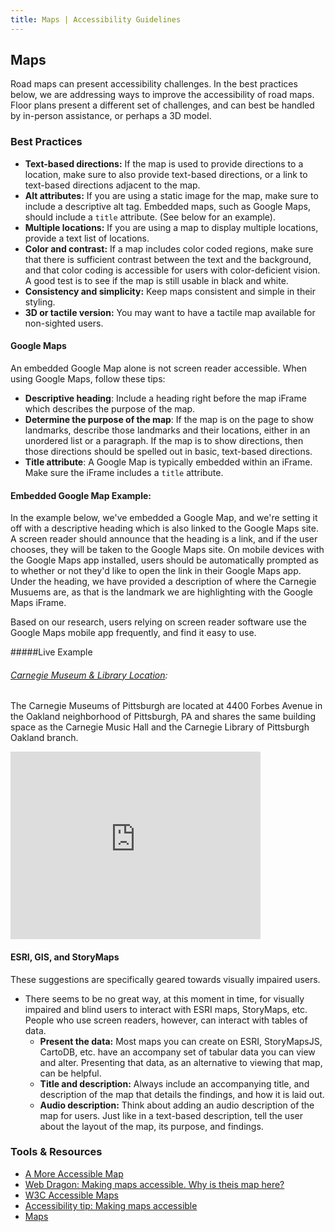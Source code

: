 ```yaml
---
title: Maps | Accessibility Guidelines
---
```

## Maps

Road maps can present accessibility challenges. In the best practices below, we are addressing ways to improve the accessibility of road maps. Floor plans present a different set of challenges, and can best be handled by in-person assistance, or perhaps a 3D model.

### Best Practices

* **Text-based directions:** If the map is used to provide directions to a location, make sure to also provide text-based directions, or a link to text-based directions adjacent to the map.
* **Alt attributes:** If you are using a static image for the map, make sure to include a descriptive alt tag. Embedded maps, such as Google Maps, should include a `title` attribute. (See below for an example).
* **Multiple locations:** If you are using a map to display multiple locations, provide a text list of locations.
* **Color and contrast:** If a map includes color coded regions, make sure that there is sufficient contrast between the text and the background, and that color coding is accessible for users with color-deficient vision. A good test is to see if the map is still usable in black and white.
* **Consistency and simplicity:** Keep maps consistent and simple in their styling.
* **3D or tactile version:** You may want to have a tactile map available for non-sighted users.

#### Google Maps
An embedded Google Map alone is not screen reader accessible. When using Google Maps, follow these tips:

* **Descriptive heading**: Include a heading right before the map iFrame which describes the purpose of the map.
* **Determine the purpose of the map**: If the map is on the page to show landmarks, describe those landmarks and their locations, either in an unordered list or a paragraph. If the map is to show directions, then those directions should be spelled out in basic, text-based directions.
* **Title attribute**: A Google Map is typically embedded within an iFrame. Make sure the iFrame includes a <code>title</code> attribute.

#### Embedded Google Map Example:
In the example below, we've embedded a Google Map, and we're setting it off with a descriptive heading which is also linked to the Google Maps site. A screen reader should announce that the heading is a link, and if the user chooses, they will be taken to the Google Maps site. On mobile devices with the Google Maps app installed, users should be automatically prompted as to whether or not they'd like to open the link in their Google Maps app. Under the heading, we have provided a description of where the Carnegie Musuems are, as that is the landmark we are highlighting with the Google Maps iFrame.

Based on our research, users relying on screen reader software use the Google Maps mobile app frequently, and find it easy to use.

#####Live Example
###### [Carnegie Museum & Library Location](https://www.google.com/maps?ll=40.443325,-79.950485&z=16&t=m&hl=en-US&gl=US&mapclient=embed&cid=4136382053310121540):
The Carnegie Museums of Pittsburgh are located at 4400 Forbes Avenue in the Oakland neighborhood of Pittsburgh, PA and shares the same building space as the Carnegie Music Hall and the Carnegie Library of Pittsburgh Oakland branch.
<div class="map-embed">
  <iframe title="Carnegie Museum and Library" src="https://www.google.com/maps/embed?pb=!1m18!1m12!1m3!1d3036.4432784382084!2d-79.95267328414492!3d40.44332487936197!2m3!1f0!2f0!3f0!3m2!1i1024!2i768!4f13.1!3m3!1m2!1s0x8834f2265ce2f431%3A0x3967618fded9c644!2sCarnegie+Museums+of+Pittsburgh!5e0!3m2!1sen!2sus!4v1464813647433" width="400" height="300" frameborder="0" style="border:0" allowfullscreen></iframe>
</div>

#### ESRI, GIS, and StoryMaps
These suggestions are specifically geared towards visually impaired users.

* There seems to be no great way, at this moment in time, for visually impaired and blind users to interact with ESRI maps, StoryMaps, etc. People who use screen readers, however, can interact with tables of data.
    * **Present the data:** Most maps you can create on ESRI, StoryMapsJS, CartoDB, etc. have an accompany set of tabular data you can view and alter. Presenting that data, as an alternative to viewing that map, can be helpful.
    * **Title and description:** Always include an accompanying title, and description of the map that details the findings, and how it is laid out.
    * **Audio description:** Think about adding an audio description of the map for users. Just like in a text-based description, tell the user about the layout of the map, its purpose, and findings.

### Tools &amp; Resources

* [A More Accessible Map](http://alistapart.com/article/cssmaps)
* [Web Dragon: Making maps accessible. Why is theis map here?](http://www.webdragon.com.au/main-site/welcome/making-maps-accessible.-why-is-this-map-here;storyId,8171)
* [W3C Accessible Maps](https://www.w3.org/WAI/RD/wiki/Accessible_Map)
* [Accessibility tip: Making maps accessible](http://www.accessiq.org/news/news/2015/03/accessibility-tip-making-maps-accessible)
* [Maps](http://accessibility.psu.edu/images/maps/)
